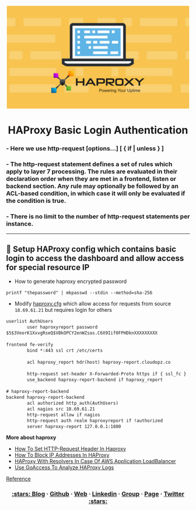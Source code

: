 <p align="center">
  <a href="https://dev.to/vumdao">
    <img alt="HAProxy Basic Login Authentication" src="https://github.com/vumdao/haproxy-basic-auth/blob/master/cover.jpg?raw=true" width="500" />
  </a>
</p>
<h1 align="center">
  <div><b>HAProxy Basic Login Authentication</b></div>
</h1>

### - Here we use http-request <action> [options...] [ { if | unless } <condition> ]

### - The http-request statement defines a set of rules which apply to layer 7 processing. The rules are evaluated in their declaration order when they are met in a frontend, listen or backend section. Any rule may optionally be followed by an ACL-based condition, in which case it will only be evaluated if the condition is true.

### - There is no limit to the number of http-request statements per instance.

---

## 🚀 **Setup HAProxy config which contains basic login to access the dashboard and allow access for special resource IP**
- How to generate haproxy encrypted password
```
printf "thepassword" | mkpasswd --stdin --method=sha-256
```

- Modify [haproxy.cfg](https://github.com/vumdao/haproxy-basic-auth/blob/master/haproxy.cfg) which allow access for requests from source `18.69.61.21` but requires login for others

```
userlist AuthUsers
        user haproxyreport password $5$3VeorK1XxvgRseQ$VBkOPCY2enWZsas.C6X9Iif0FPHDknXXXXXXXXX

frontend fe-verify
        bind *:443 ssl crt /etc/certs

        acl haproxy_report hdr(host) haproxy-report.cloudopz.co

        http-request set-header X-Forwarded-Proto https if { ssl_fc }
        use_backend haproxy-report-backend if haproxy_report

# haproxy-report-backend
backend haproxy-report-backend
        acl authorized http_auth(AuthUsers)
        acl nagios src 18.69.61.21
        http-request allow if nagios
        http-request auth realm haproxyreport if !authorized
        server haproxy-report 127.0.0.1:1800
```

**More about haproxy**
- [How To Set HTTP-Request Header In Haproxy](https://dev.to/vumdao/how-to-set-http-request-header-in-haproxy-48bd)
- [How To Block IP Addresses In HAProxy](https://dev.to/vumdao/how-to-block-ip-addresses-in-haproxy-3f84)
- [HAProxy With Resolvers In Case Of AWS Application LoadBalancer](https://dev.to/vumdao/haproxy-with-resolvers-in-case-of-aws-application-loadbalancer-d1n)
- [Use GoAccess To Analyze HAProxy Logs](https://dev.to/vumdao/use-goaccess-to-analyze-haproxy-logs-2m51)

[Reference](https://www.haproxy.org/download/2.4/doc/configuration.txt)

<h3 align="center">
  <a href="https://dev.to/vumdao">:stars: Blog</a>
  <span> · </span>
  <a href="https://github.com/vumdao/">Github</a>
  <span> · </span>
  <a href="https://vumdao.hashnode.dev/">Web</a>
  <span> · </span>
  <a href="https://www.linkedin.com/in/vu-dao-9280ab43/">Linkedin</a>
  <span> · </span>
  <a href="https://www.linkedin.com/groups/12488649/">Group</a>
  <span> · </span>
  <a href="https://www.facebook.com/CloudOpz-104917804863956">Page</a>
  <span> · </span>
  <a href="https://twitter.com/VuDao81124667">Twitter :stars:</a>
</h3>
